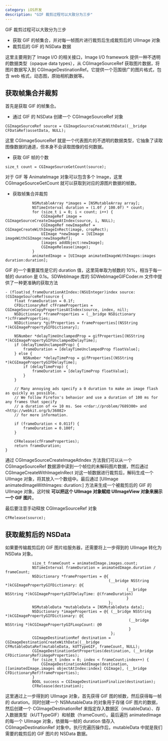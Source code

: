 ```yaml
---
category: iOS开发
description: "GIF 裁剪过程可以大致分为三步"
---
```


GIF 裁剪过程可以大致分为三步

* 获取 GIF 的帧集合，并对每一帧图片进行裁剪后生成裁剪后的 UIImage 对象
* 裁剪后的 GIF 的 NSData 数据

这里主要用到了 Image I/O 的相关接口，Image I/O framework 提供一种不透明的数据类型（opaque data types），从 CGImageSourceRef 获取图片数据，将图片数据写入到 CGImageDestinationRef。它提供一个范围很广的图片格式，包含 web 格式，动态图，原始相机数据等。

## 获取帧集合并裁剪

首先是获取 GIF 的帧集合。

* 通过 GIF 的 NSData 创建一个 CGImageSourceRef 对象

```objective_c
CGImageSourceRef source = CGImageSourceCreateWithData((__bridge CFDataRef)assetData, NULL);
```

这里 CGImageSourceRef 就是一个代表图片的不透明的数据类型，它抽象了读取图像数据的通道，但本身不会读取图像的任何数据。

* 获取 GIF 帧的个数

```objective_c
size_t count = CGImageSourceGetCount(source);
```

对于 GIF 等 AnimateImage 对象可以包含多个 Image，这里 CGImageSourceGetCount 就可以获取到对应的源图片数据的帧数。

* 获取帧集合并裁剪

```objective_c
            NSMutableArray *images = [NSMutableArray array];
            NSTimeInterval duration = (1.0f / 100.0f) * count;
            for (size_t i = 0; i < count; i++) {
                CGImageRef image = CGImageSourceCreateImageAtIndex(source, i, NULL);
                CGImageRef newImageRef = CGImageCreateWithImageInRect(image, cropRect);
                UIImage *newImage = [UIImage imageWithCGImage:newImageRef];
                [images addObject:newImage];
                CGImageRelease(image);
            }
            animatedImage = [UIImage animatedImageWithImages:images duration:duration];
```

GIF 的一个重要属性是它的 duration 值，这里简单取为帧数的 10%，相当于每一帧的 duration 是 0.1s。SDWebImage 库的 SDWebImageGIFCoder.m 文件中提供了一种更准确的获取方法

```objective_c
- (float)sd_frameDurationAtIndex:(NSUInteger)index source:(CGImageSourceRef)source {
    float frameDuration = 0.1f;
    CFDictionaryRef cfFrameProperties = CGImageSourceCopyPropertiesAtIndex(source, index, nil);
    NSDictionary *frameProperties = (__bridge NSDictionary *)cfFrameProperties;
    NSDictionary *gifProperties = frameProperties[(NSString *)kCGImagePropertyGIFDictionary];
    
    NSNumber *delayTimeUnclampedProp = gifProperties[(NSString *)kCGImagePropertyGIFUnclampedDelayTime];
    if (delayTimeUnclampedProp) {
        frameDuration = [delayTimeUnclampedProp floatValue];
    } else {
        NSNumber *delayTimeProp = gifProperties[(NSString *)kCGImagePropertyGIFDelayTime];
        if (delayTimeProp) {
            frameDuration = [delayTimeProp floatValue];
        }
    }
    
    // Many annoying ads specify a 0 duration to make an image flash as quickly as possible.
    // We follow Firefox's behavior and use a duration of 100 ms for any frames that specify
    // a duration of <= 10 ms. See <rdar://problem/7689300> and <http://webkit.org/b/36082>
    // for more information.
    
    if (frameDuration < 0.011f) {
        frameDuration = 0.100f;
    }
    
    CFRelease(cfFrameProperties);
    return frameDuration;
}
```

通过 CGImageSourceCreateImageAtIndex 方法我们可以从一个 CGImageSourceRef 数据源中读到一个帧位的未解码图片数据，然后通过 CGImageCreateWithImageInRect 对这一帧数据进行裁剪后，解码生成一个 UIImage 对象，将其放入一个数组中。最后通过 [UIImage animatedImageWithImages: duration:] 方法来生成一个被裁剪后的 GIF 的 UIImage 对象。这时候 __可以把这个 UIImage 对象赋给 UIImageView 对象来展示一个 GIF 图片__。

最后要注意手动释放 CGImageSourceRef 对象

```objecvivec
CFRelease(source);
```

## 获取裁剪后的 NSData

如果要传输裁剪后的 GIF 图片给服务器，还需要将上一步得到的 UIImage 转化为 NSData 对象。

```objective_c
            size_t frameCount = animatedImage.images.count;
            NSTimeInterval frameDuration = animatedImage.duration / frameCount;
            NSDictionary *frameProperties = @{
                                              (__bridge NSString *)kCGImagePropertyGIFDictionary: @{
                                                      (__bridge NSString *)kCGImagePropertyGIFDelayTime: @(frameDuration)
                                                      }
                                              };
            NSMutableData *mutableData = [NSMutableData data];
            NSDictionary *imageProperties = @{ (__bridge NSString *)kCGImagePropertyGIFDictionary: @{
                                                       (__bridge NSString *)kCGImagePropertyGIFLoopCount: @0
                                                       }
                                               };
            CGImageDestinationRef destination = CGImageDestinationCreateWithData((__bridge CFMutableDataRef)mutableData, kUTTypeGIF, frameCount, NULL);
            CGImageDestinationSetProperties(destination, (__bridge CFDictionaryRef)imageProperties);
            for (size_t index = 0; index < frameCount;index++) {
                CGImageDestinationAddImage(destination, [[animatedImage.images objectAtIndex:index] CGImage], (__bridge CFDictionaryRef)frameProperties);
            }
            BOOL success = CGImageDestinationFinalize(destination);
            CFRelease(destination);
```

这里通过上一步得到的 UIImage 对象，首先获得 GIF 图的帧数，然后获得每一帧的 duration。同时创建一个 NSMutableData 的对象用于存储 GIF 图片的数据，然后创建一个 CGImageDestinationRef 来指定存入数据区（mutableData）、存入数据类型（kUTTypeGIF）和帧数（frameCount）。最后遍历 animatedImage 的每一个 UIImage 对象，依据每一帧的 duration 值存入 CGImageDestinationRef 对象中。执行完遍历操作后，mutableData 中就是我们需要的裁剪后的 GIF 图片的 NSData 数据。
